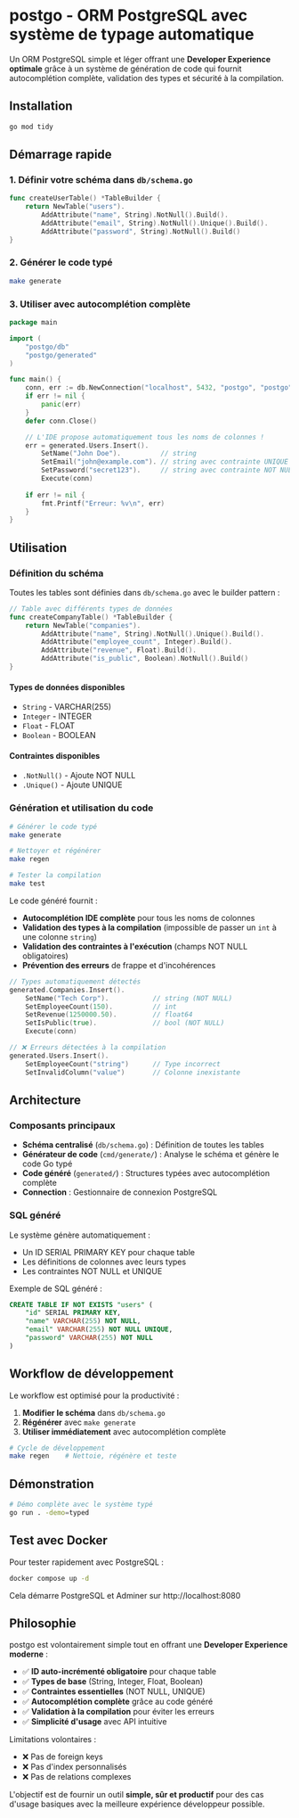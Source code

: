 # postgo - ORM PostgreSQL avec système de typage automatique

Un ORM PostgreSQL simple et léger offrant une **Developer Experience optimale** grâce à un système de génération de code qui fournit autocomplétion complète, validation des types et sécurité à la compilation.

## Installation

```bash
go mod tidy
```

## Démarrage rapide

### 1. Définir votre schéma dans `db/schema.go`

```go
func createUserTable() *TableBuilder {
    return NewTable("users").
        AddAttribute("name", String).NotNull().Build().
        AddAttribute("email", String).NotNull().Unique().Build().
        AddAttribute("password", String).NotNull().Build()
}
```

### 2. Générer le code typé

```bash
make generate
```

### 3. Utiliser avec autocomplétion complète

```go
package main

import (
    "postgo/db"
    "postgo/generated"
)

func main() {
    conn, err := db.NewConnection("localhost", 5432, "postgo", "postgo", "postgo")
    if err != nil {
        panic(err)
    }
    defer conn.Close()

    // L'IDE propose automatiquement tous les noms de colonnes !
    err = generated.Users.Insert().
        SetName("John Doe").          // string
        SetEmail("john@example.com"). // string avec contrainte UNIQUE  
        SetPassword("secret123").     // string avec contrainte NOT NULL
        Execute(conn)
    
    if err != nil {
        fmt.Printf("Erreur: %v\n", err)
    }
}
```

## Utilisation

### Définition du schéma

Toutes les tables sont définies dans `db/schema.go` avec le builder pattern :

```go
// Table avec différents types de données
func createCompanyTable() *TableBuilder {
    return NewTable("companies").
        AddAttribute("name", String).NotNull().Unique().Build().
        AddAttribute("employee_count", Integer).Build().
        AddAttribute("revenue", Float).Build().
        AddAttribute("is_public", Boolean).NotNull().Build()
}
```

#### Types de données disponibles

- `String` - VARCHAR(255)
- `Integer` - INTEGER  
- `Float` - FLOAT
- `Boolean` - BOOLEAN

#### Contraintes disponibles

- `.NotNull()` - Ajoute NOT NULL
- `.Unique()` - Ajoute UNIQUE

### Génération et utilisation du code

```bash
# Générer le code typé
make generate

# Nettoyer et régénérer
make regen

# Tester la compilation
make test
```

Le code généré fournit :

- **Autocomplétion IDE complète** pour tous les noms de colonnes
- **Validation des types à la compilation** (impossible de passer un `int` à une colonne `string`)
- **Validation des contraintes à l'exécution** (champs NOT NULL obligatoires)
- **Prévention des erreurs** de frappe et d'incohérences

```go
// Types automatiquement détectés
generated.Companies.Insert().
    SetName("Tech Corp").           // string (NOT NULL)
    SetEmployeeCount(150).          // int
    SetRevenue(1250000.50).         // float64
    SetIsPublic(true).              // bool (NOT NULL)
    Execute(conn)

// ❌ Erreurs détectées à la compilation
generated.Users.Insert().
    SetEmployeeCount("string")      // Type incorrect
    SetInvalidColumn("value")       // Colonne inexistante
```

## Architecture

### Composants principaux

- **Schéma centralisé** (`db/schema.go`) : Définition de toutes les tables
- **Générateur de code** (`cmd/generate/`) : Analyse le schéma et génère le code Go typé
- **Code généré** (`generated/`) : Structures typées avec autocomplétion complète
- **Connection** : Gestionnaire de connexion PostgreSQL

### SQL généré

Le système génère automatiquement :

- Un ID SERIAL PRIMARY KEY pour chaque table
- Les définitions de colonnes avec leurs types
- Les contraintes NOT NULL et UNIQUE

Exemple de SQL généré :

```sql
CREATE TABLE IF NOT EXISTS "users" (
    "id" SERIAL PRIMARY KEY,
    "name" VARCHAR(255) NOT NULL,
    "email" VARCHAR(255) NOT NULL UNIQUE,
    "password" VARCHAR(255) NOT NULL
)
```

## Workflow de développement

Le workflow est optimisé pour la productivité :

1. **Modifier le schéma** dans `db/schema.go`
2. **Régénérer** avec `make generate` 
3. **Utiliser immédiatement** avec autocomplétion complète

```bash
# Cycle de développement
make regen    # Nettoie, régénère et teste
```

## Démonstration

```bash
# Démo complète avec le système typé
go run . -demo=typed
```

## Test avec Docker

Pour tester rapidement avec PostgreSQL :

```bash
docker compose up -d
```

Cela démarre PostgreSQL et Adminer sur http://localhost:8080

## Philosophie

postgo est volontairement simple tout en offrant une **Developer Experience moderne** :

- ✅ **ID auto-incrémenté obligatoire** pour chaque table
- ✅ **Types de base** (String, Integer, Float, Boolean) 
- ✅ **Contraintes essentielles** (NOT NULL, UNIQUE)
- ✅ **Autocomplétion complète** grâce au code généré
- ✅ **Validation à la compilation** pour éviter les erreurs
- ✅ **Simplicité d'usage** avec API intuitive

Limitations volontaires :
- ❌ Pas de foreign keys
- ❌ Pas d'index personnalisés  
- ❌ Pas de relations complexes

L'objectif est de fournir un outil **simple, sûr et productif** pour des cas d'usage basiques avec la meilleure expérience développeur possible.
